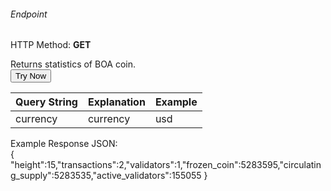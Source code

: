 <h6>Endpoint</h6>

<p id="endpoint"></p>

HTTP Method: **GET**

Returns statistics of BOA coin.
</br>
<button class="md-button" onclick="tryNow()">Try Now</button>

<script>
   document.getElementById("endpoint").innerHTML ="https://dev-stoa-boascan.bosagora.com/boa-stats"
    function tryNow(){
        document.getElementById("showResult").innerHTML =""
        document.getElementById("endpoint").innerHTML =""
        fetch("https://dev-stoa-boascan.bosagora.com/boa-stats").then((res) => {
            res.json().then((res) => {
                document.getElementById("showResult").innerHTML = JSON.stringify(res)
                document.getElementById("endpoint").innerHTML ="https://dev-stoa-boascan.bosagora.com/boa-stats"
                })
        }).catch((err) => {
            console.log(err)
        })
    }
</script>
<p id="showResult"></p>

| Query String | Explanation    | Example                            |
| --------- | ------------ | ------------------------------------ |
| currency      | currency | usd |

Example Response JSON:<br/>
{
    "height":15,"transactions":2,"validators":1,"frozen_coin":5283595,"circulating_supply":5283535,"active_validators":155055
}